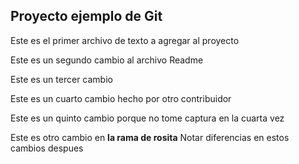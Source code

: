 ## Proyecto ejemplo de Git

Este es el primer archivo de texto a agregar al proyecto

Este es un segundo cambio al archivo Readme

Este es un tercer cambio

Este es un cuarto cambio hecho por otro contribuidor

Este es un quinto cambio porque no tome captura en la cuarta vez

Este es otro cambio en **la rama de rosita** Notar diferencias en estos cambios despues